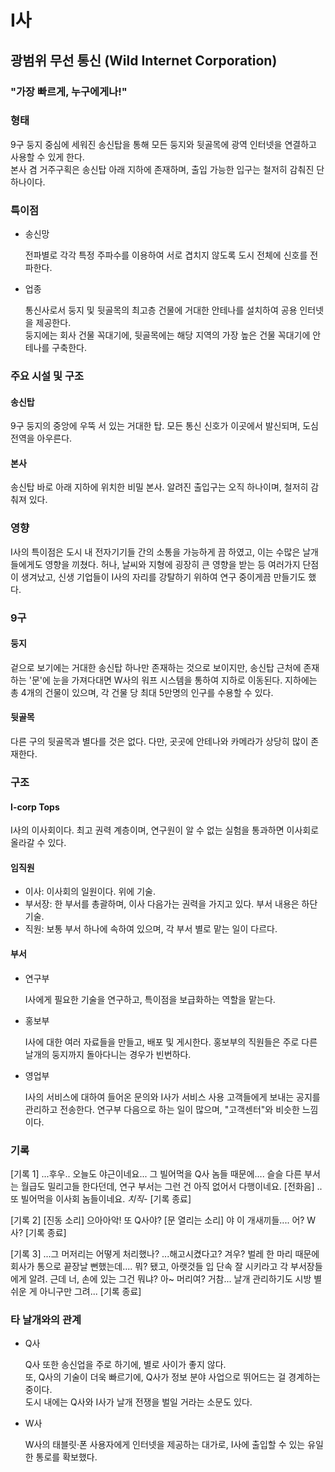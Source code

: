 # I사

## 광범위 무선 통신 (Wild Internet Corporation)

### "가장 빠르게, 누구에게나!"

### 형태

9구 둥지 중심에 세워진 송신탑을 통해 모든 둥지와 뒷골목에 광역 인터넷을 연결하고 사용할 수 있게 한다.  
본사 겸 거주구획은 송신탑 아래 지하에 존재하며, 출입 가능한 입구는 철저히 감춰진 단 하나이다.

### 특이점

- 송신망  

    전파별로 각각 특정 주파수를 이용하여 서로 겹치지 않도록 도시 전체에 신호를 전파한다.<br>

- 업종  

    통신사로서 둥지 및 뒷골목의 최고층 건물에 거대한 안테나를 설치하여 공용 인터넷을 제공한다.<br>
    둥지에는 회사 건물 꼭대기에, 뒷골목에는 해당 지역의 가장 높은 건물 꼭대기에 안테나를 구축한다.<br>

### 주요 시설 및 구조

#### 송신탑

9구 둥지의 중앙에 우뚝 서 있는 거대한 탑. 모든 통신 신호가 이곳에서 발신되며, 도심 전역을 아우른다.

#### 본사

송신탑 바로 아래 지하에 위치한 비밀 본사. 알려진 출입구는 오직 하나이며, 철저히 감춰져 있다.

### 영향

I사의 특이점은 도시 내 전자기기들 간의 소통을 가능하게 끔 하였고, 이는 수많은 날개들에게도 영향을 끼쳤다.
허나, 날씨와 지형에 굉장히 큰 영향을 받는 등 여러가지 단점이 생겨났고, 신생 기업들이 I사의 자리를 강탈하기 위하여 연구 중이게끔 만들기도 했다.

### 9구

#### 둥지

겉으로 보기에는 거대한 송신탑 하나만 존재하는 것으로 보이지만, 송신탑 근처에 존재하는 '문'에 눈을 가져다대면 W사의 워프 시스템을 통하여 지하로 이동된다.
지하에는 총 4개의 건물이 있으며, 각 건물 당 최대 5만명의 인구를 수용할 수 있다.

#### 뒷골목

다른 구의 뒷골목과 별다를 것은 없다.
다만, 곳곳에 안테나와 카메라가 상당히 많이 존재한다.

### 구조

#### I-corp Tops

I사의 이사회이다. 최고 권력 계층이며, 연구원이 알 수 없는 실험을 통과하면 이사회로 올라갈 수 있다.

#### 임직원

- 이사: 이사회의 일원이다. 위에 기술.
- 부서장: 한 부서를 총괄하며, 이사 다음가는 권력을 가지고 있다. 부서 내용은 하단 기술.
- 직원: 보통 부서 하나에 속하여 있으며, 각 부서 별로 맡는 일이 다르다.

#### 부서

- 연구부

    I사에게 필요한 기술을 연구하고, 특이점을 보급화하는 역할을 맡는다.

- 홍보부

    I사에 대한 여러 자료들을 만들고, 배포 및 게시한다.
    홍보부의 직원들은 주로 다른 날개의 둥지까지 돌아다니는 경우가 빈번하다.

- 영업부

    I사의 서비스에 대하여 들어온 문의와 I사가 서비스 사용 고객들에게 보내는 공지를 관리하고 전송한다.
    연구부 다음으로 하는 일이 많으며, "고객센터"와 비슷한 느낌이다.

### 기록

[기록 1]
...후우.. 오늘도 야근이네요... 그 빌어먹을 Q사 놈들 때문에.... 슬슬 다른 부서는 월급도 밀리고들 한다던데, 연구 부서는 그런 건 아직 없어서 다행이네요.
[전화음] ..또 빌어먹을 이사회 놈들이네요. *치직-* [기록 종료]

[기록 2]
[진동 소리] 으아아악! 또 Q사야? [문 열리는 소리] 야 이 개새끼들.... 어? W사? [기록 종료]

[기록 3]
...그 머저리는 어떻게 처리했나? ...해고시켰다고? 겨우? 벌레 한 마리 때문에 회사가 통으로 끝장날 뻔했는데.... 뭐? 됐고, 아랫것들 입 단속 잘 시키라고 각 부서장들에게 알려.
근데 너, 손에 있는 그건 뭐냐? 아~ 머리여? 거참... 날개 관리하기도 시방 별 쉬운 게 아니구만 그려... [기록 종료]

### 타 날개와의 관계

- Q사

    Q사 또한 송신업을 주로 하기에, 별로 사이가 좋지 않다.<br>
    또, Q사의 기술이 더욱 빠르기에, Q사가 정보 분야 사업으로 뛰어드는 걸 경계하는 중이다.<br>
    도시 내에는 Q사와 I사가 날개 전쟁을 벌일 거라는 소문도 있다.

- W사  

    W사의 태블릿·폰 사용자에게 인터넷을 제공하는 대가로, I사에 출입할 수 있는 유일한 통로를 확보했다.  
